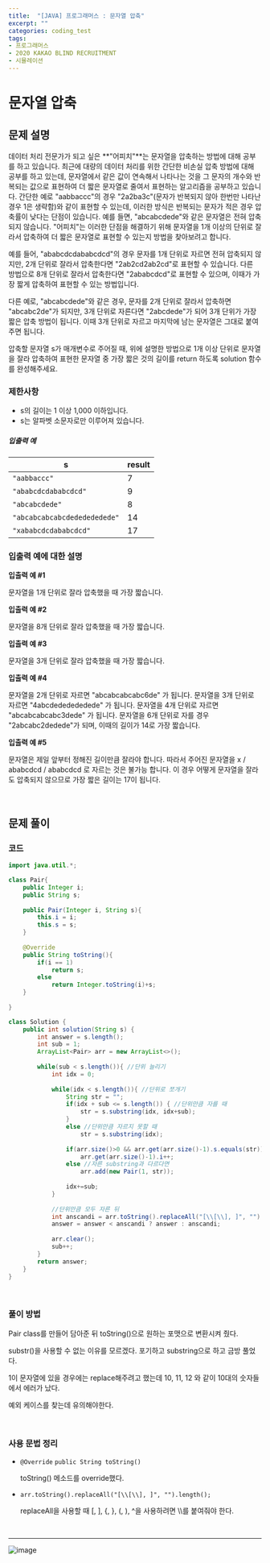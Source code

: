 ```yaml
---
title:  "[JAVA] 프로그래머스 : 문자열 압축"
excerpt: ""
categories: coding_test
tags: 
- 프로그래머스
- 2020 KAKAO BLIND RECRUITMENT
- 시뮬레이션
---
```


# 문자열 압축

## 문제 설명

데이터 처리 전문가가 되고 싶은 **"어피치"**는 문자열을 압축하는 방법에 대해 공부를 하고 있습니다. 최근에 대량의 데이터 처리를 위한 간단한 비손실 압축 방법에 대해 공부를 하고 있는데, 문자열에서 같은 값이 연속해서 나타나는 것을 그 문자의 개수와 반복되는 값으로 표현하여 더 짧은 문자열로 줄여서 표현하는 알고리즘을 공부하고 있습니다.
간단한 예로 "aabbaccc"의 경우 "2a2ba3c"(문자가 반복되지 않아 한번만 나타난 경우 1은 생략함)와 같이 표현할 수 있는데, 이러한 방식은 반복되는 문자가 적은 경우 압축률이 낮다는 단점이 있습니다. 예를 들면, "abcabcdede"와 같은 문자열은 전혀 압축되지 않습니다. "어피치"는 이러한 단점을 해결하기 위해 문자열을 1개 이상의 단위로 잘라서 압축하여 더 짧은 문자열로 표현할 수 있는지 방법을 찾아보려고 합니다.

예를 들어, "ababcdcdababcdcd"의 경우 문자를 1개 단위로 자르면 전혀 압축되지 않지만, 2개 단위로 잘라서 압축한다면 "2ab2cd2ab2cd"로 표현할 수 있습니다. 다른 방법으로 8개 단위로 잘라서 압축한다면 "2ababcdcd"로 표현할 수 있으며, 이때가 가장 짧게 압축하여 표현할 수 있는 방법입니다.

다른 예로, "abcabcdede"와 같은 경우, 문자를 2개 단위로 잘라서 압축하면 "abcabc2de"가 되지만, 3개 단위로 자른다면 "2abcdede"가 되어 3개 단위가 가장 짧은 압축 방법이 됩니다. 이때 3개 단위로 자르고 마지막에 남는 문자열은 그대로 붙여주면 됩니다.

압축할 문자열 s가 매개변수로 주어질 때, 위에 설명한 방법으로 1개 이상 단위로 문자열을 잘라 압축하여 표현한 문자열 중 가장 짧은 것의 길이를 return 하도록 solution 함수를 완성해주세요.

### 제한사항

- s의 길이는 1 이상 1,000 이하입니다.
- s는 알파벳 소문자로만 이루어져 있습니다.

##### 입출력 예

| s                            | result |
| ---------------------------- | ------ |
| `"aabbaccc"`                 | 7      |
| `"ababcdcdababcdcd"`         | 9      |
| `"abcabcdede"`               | 8      |
| `"abcabcabcabcdededededede"` | 14     |
| `"xababcdcdababcdcd"`        | 17     |

### 입출력 예에 대한 설명

**입출력 예 #1**

문자열을 1개 단위로 잘라 압축했을 때 가장 짧습니다.

**입출력 예 #2**

문자열을 8개 단위로 잘라 압축했을 때 가장 짧습니다.

**입출력 예 #3**

문자열을 3개 단위로 잘라 압축했을 때 가장 짧습니다.

**입출력 예 #4**

문자열을 2개 단위로 자르면 "abcabcabcabc6de" 가 됩니다.
문자열을 3개 단위로 자르면 "4abcdededededede" 가 됩니다.
문자열을 4개 단위로 자르면 "abcabcabcabc3dede" 가 됩니다.
문자열을 6개 단위로 자를 경우 "2abcabc2dedede"가 되며, 이때의 길이가 14로 가장 짧습니다.

**입출력 예 #5**

문자열은 제일 앞부터 정해진 길이만큼 잘라야 합니다.
따라서 주어진 문자열을 x / ababcdcd / ababcdcd 로 자르는 것은 불가능 합니다.
이 경우 어떻게 문자열을 잘라도 압축되지 않으므로 가장 짧은 길이는 17이 됩니다.

<br>

## 문제 풀이 

### 코드

```java
import java.util.*;

class Pair{
    public Integer i;
    public String s;
    
    public Pair(Integer i, String s){
        this.i = i;
        this.s = s;
    }
    
    @Override
    public String toString(){
        if(i == 1)
            return s;
        else
            return Integer.toString(i)+s;
    }
    
}

class Solution {
    public int solution(String s) {
        int answer = s.length();
        int sub = 1;
        ArrayList<Pair> arr = new ArrayList<>();
        
        while(sub < s.length()){ //단위 늘리기
            int idx = 0;
            
            while(idx < s.length()){ //단위로 쪼개기
                String str = "";
                if(idx + sub <= s.length()) { //단위만큼 자를 때
                    str = s.substring(idx, idx+sub);
                }
                else //단위만큼 자르지 못할 때
                    str = s.substring(idx);
                
                if(arr.size()>0 && arr.get(arr.size()-1).s.equals(str)) //substring과 같다면
                    arr.get(arr.size()-1).i++;
                else //자른 substring과 다르다면
                    arr.add(new Pair(1, str));
                
                idx+=sub;
            }
            
            //단위만큼 모두 자른 뒤
            int anscandi = arr.toString().replaceAll("[\\[\\], ]", "").length();
            answer = answer < anscandi ? answer : anscandi;
            
            arr.clear();
            sub++;
        }
        return answer;
    }
}
```

<br>

### 풀이 방법

Pair class를 만들어 담아준 뒤 toString()으로 원하는 포맷으로 변환시켜 줬다.

substr()을 사용할 수 없는 이유를 모르겠다. 포기하고 substring으로 하고 금방 풀었다.

1이 문자열에 있을 경우에는 replace해주려고 했는데 10, 11, 12 와 같이 10대의 숫자들에서 에러가 났다.

예외 케이스를 찾는데 유의해야한다.

<br>

### 사용 문법 정리

+ `@Override`
   `public String toString()`

  toString() 메소드를 override했다.

+ `arr.toString().replaceAll("[\\[\\], ]", "").length();`

  replaceAll을 사용할 때 [, ], {, }, (, ), ^을 사용하려면 \\\를 붙여줘야 한다.

<br>

---

![image](https://user-images.githubusercontent.com/37764581/160636111-ecc09781-bced-4593-b7ea-e1aa1abeb8c1.png)

